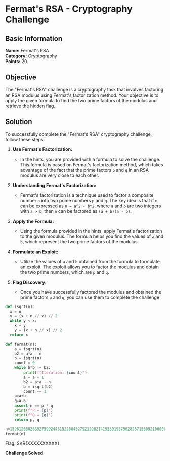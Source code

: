 # Fermat's RSA - Cryptography Challenge

## Basic Information
**Name:** Fermat's RSA  
**Category:** Cryptography  
**Points:** 20

## Objective

The "Fermat's RSA" challenge is a cryptography task that involves factoring an RSA modulus using Fermat's factorization method. Your objective is to apply the given formula to find the two prime factors of the modulus and retrieve the hidden flag.

## Solution

To successfully complete the "Fermat's RSA" cryptography challenge, follow these steps:

1. **Use Fermat's Factorization:**
   - In the hints, you are provided with a formula to solve the challenge. This formula is based on Fermat's factorization method, which takes advantage of the fact that the prime factors `p` and `q` in an RSA modulus are very close to each other.

2. **Understanding Fermat's Factorization:**
   - Fermat's factorization is a technique used to factor a composite number `n` into two prime numbers `p` and `q`. The key idea is that if `n` can be expressed as `n = a^2 - b^2`, where `a` and `b` are two integers with `a > b`, then `n` can be factored as `(a + b)(a - b)`.

3. **Apply the Formula:**
   - Using the formula provided in the hints, apply Fermat's factorization to the given modulus. The formula helps you find the values of `a` and `b`, which represent the two prime factors of the modulus.

4. **Formulate an Exploit:**
   - Utilize the values of `a` and `b` obtained from the formula to formulate an exploit. The exploit allows you to factor the modulus and obtain the two prime numbers, which are `p` and `q`.

5. **Flag Discovery:**
   - Once you have successfully factored the modulus and obtained the prime factors `p` and `q`, you can use them to complete the challenge
```python
def isqrt(n):
  x = n
  y = (x + n // x) // 2
  while y < x:
    x = y
    y = (x + n // x) // 2
  return x

def fermat(n):
    a = isqrt(n) 
    b2 = a*a - n
    b = isqrt(n) 
    count = 0
    while b*b != b2:
    	print(f"Iteration: {count}")
    	a = a + 1
    	b2 = a*a - n
    	b = isqrt(b2) 
    	count += 1
    p=a+b
    q=a-b
    assert n == p * q
    print(f"P = {p}")
    print(f"Q = {q}")
    return p, q

n=159612650263927599244315225845279212962141958919579628287156052106006464488426972821334606838002857290349373969434861123818942698045862221655834084093326018422357861835363093723358360730673095211096600705379368171946138634823032837497701227361982052478918405795072384781491147017330442761741365938686525436031
fermat(n)
```

Flag: SKR{XXXXXXXXXX}

**Challenge Solved**  
